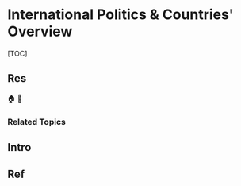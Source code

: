 # International Politics & Countries' Overview

[TOC]



## Res
🏠 
🚧 


### Related Topics



## Intro



## Ref

